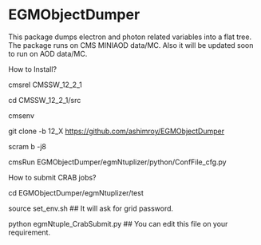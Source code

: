 # EGMObjectDumper
This package dumps electron and photon related variables into a flat tree. The package runs on CMS MINIAOD data/MC. Also it will be updated soon to run on AOD data/MC.

How to Install?

cmsrel CMSSW_12_2_1

cd CMSSW_12_2_1/src

cmsenv

git clone -b 12_X https://github.com/ashimroy/EGMObjectDumper

scram b -j8

cmsRun EGMObjectDumper/egmNtuplizer/python/ConfFile_cfg.py


How to submit CRAB jobs?

cd EGMObjectDumper/egmNtuplizer/test

source set_env.sh   ## It will ask for grid password.

python egmNtuple_CrabSubmit.py  ## You can edit this file on your requirement. 
